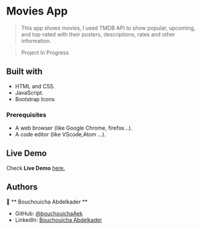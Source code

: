 # Movies App

> This app shows movies, I used TMDB API to show popular, upcoming, and top-rated with their posters, descriptions, rates and other information.

> Project In Progress

## Built with

- HTML and CSS.
- JavaScript.
- Bootstrap Icons

### Prerequisites

- A web browser (like Google Chrome, firefox...).
- A code editor (like VScode,Atom ...).

## Live Demo

Check **Live Demo** [here.](https://bouchouichaaek.github.io/Movies-App-using-TMDB-API/)

## Authors

👤 ** Bouchouicha Abdelkader **

- GitHub: [@bouchouichaAek](https://github.com/bouchouichaAek)
- LinkedIn: [Bouchouicha Abdelkader](https://www.linkedin.com/in/abdelkader-bouchouicha-0042ab123/)
